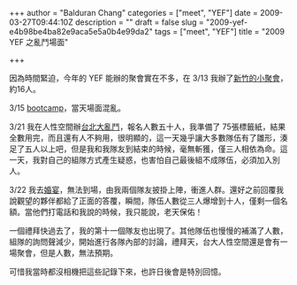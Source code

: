 +++
author = "Balduran Chang"
categories = ["meet", "YEF"]
date = 2009-03-27T09:44:10Z
description = ""
draft = false
slug = "2009-yef-e4b98be4ba82e9aca5e5a0b4e99da2"
tags = ["meet", "YEF"]
title = "2009 YEF 之亂鬥場面"

+++


因為時間緊迫，今年的 YEF 能辦的聚會實在不多，在 3/13 我辦了[新竹的小聚會](http://www.wretch.cc/album/album.php?id=janeandlily2&book=89)，約16人。

3/15 [bootcamp](http://www.wretch.cc/album/album.php?id=janeandlily2&book=94)，當天場面混亂。

3/21 我在人性空間辦[台北大亂鬥](http://www.wretch.cc/album/album.php?id=fallss&book=11)，報名人數五十人，我準備了 75張標籤紙，結果全數用完，而且還有人不夠用，很明顯的，這一天幾乎讓大多數隊伍有了雛形，湊足了五人以上吧，但是我和我隊友到結束的時候，毫無斬獲，僅三人相依為命。這一天，我對自己的組隊方式產生疑惑，也害怕自己最後組不成隊伍，必須加入別人。

3/22 我去[婚宴](http://picasaweb.google.com.tw/balduran/20090322#)，無法到場，由我兩個隊友披掛上陣，衝進人群。還好之前回覆我說觀望的夥伴都給了正面的答覆，瞬間，隊伍人數從三人爆增到十人，僅剩一個名額。當他們打電話和我說的時候，我只能說，老天保佑！

一個禮拜快過去了，我的第十一個隊友也出現了。其他隊伍也慢慢的補滿了人數，組隊的詢問聲減少，開始進行各隊內部的討論，禮拜天，台大人性空間還是會有一場聚會，但是人數，無法預期。

可惜我當時都沒相機把這些記錄下來，也許日後會是特別回憶。

